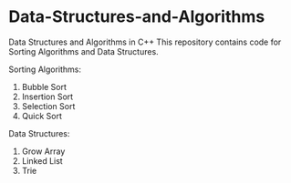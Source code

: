 # Data-Structures-and-Algorithms
Data Structures and Algorithms in C++
This repository contains code for Sorting Algorithms and Data Structures.

Sorting Algorithms:
1. Bubble Sort
2. Insertion Sort
3. Selection Sort
4. Quick Sort

Data Structures:
1. Grow Array
2. Linked List
3. Trie 
